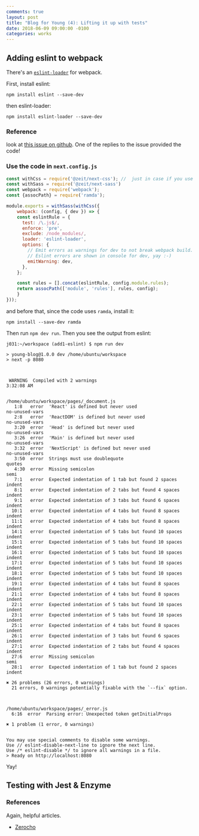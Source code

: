 ```yaml
---
comments: true
layout: post
title: "Blog for Young (4): Lifting it up with tests"
date: 2018-06-09 09:00:00 -0100
categories: works
---
```

## Adding eslint to webpack
There's an [`eslint-loader`](https://github.com/webpack-contrib/eslint-loader) for webpack.

First, install eslint:
```
npm install eslint --save-dev
```
then eslint-loader:
```
npm install eslint-loader --save-dev
```

### Reference
look at [this issue on github](https://github.com/zeit/next.js/issues/2184). 
One of the replies to the issue provided the code!

### Use the code in `next.config.js`
```javascript
const withCss = require('@zeit/next-css'); //  just in case if you use css
const withSass = require('@zeit/next-sass')
const webpack = require('webpack');
const {assocPath} = require('ramda');

module.exports = withSass(withCss({ 
    webpack: (config, { dev }) => {
    const eslintRule = {
      test: /\.js$/,
      enforce: 'pre',
      exclude: /node_modules/,
      loader: 'eslint-loader',
      options: {
        // Emit errors as warnings for dev to not break webpack build.
        // Eslint errors are shown in console for dev, yay :-)
        emitWarning: dev,
      },
    };

    const rules = [].concat(eslintRule, config.module.rules);
    return assocPath(['module', 'rules'], rules, config);
    }
}));
```

and before that, since the code uses `ramda`, install it:
```
npm install --save-dev ramda
```

Then run `npm dev run`. Then you see the output from eslint:
```
j031:~/workspace (add1-eslint) $ npm run dev

> young-blog@1.0.0 dev /home/ubuntu/workspace
> next -p 8080



 WARNING  Compiled with 2 warnings                                                                                                                                                                                              3:32:08 AM


/home/ubuntu/workspace/pages/_document.js
   1:8   error  'React' is defined but never used                   no-unused-vars
   2:8   error  'ReactDOM' is defined but never used                no-unused-vars
   3:20  error  'Head' is defined but never used                    no-unused-vars
   3:26  error  'Main' is defined but never used                    no-unused-vars
   3:32  error  'NextScript' is defined but never used              no-unused-vars
   3:50  error  Strings must use doublequote                        quotes
   4:30  error  Missing semicolon                                   semi
   7:1   error  Expected indentation of 1 tab but found 2 spaces    indent
   8:1   error  Expected indentation of 2 tabs but found 4 spaces   indent
   9:1   error  Expected indentation of 3 tabs but found 6 spaces   indent
  10:1   error  Expected indentation of 4 tabs but found 8 spaces   indent
  11:1   error  Expected indentation of 4 tabs but found 8 spaces   indent
  14:1   error  Expected indentation of 5 tabs but found 10 spaces  indent
  15:1   error  Expected indentation of 5 tabs but found 10 spaces  indent
  16:1   error  Expected indentation of 5 tabs but found 10 spaces  indent
  17:1   error  Expected indentation of 5 tabs but found 10 spaces  indent
  18:1   error  Expected indentation of 5 tabs but found 10 spaces  indent
  19:1   error  Expected indentation of 4 tabs but found 8 spaces   indent
  21:1   error  Expected indentation of 4 tabs but found 8 spaces   indent
  22:1   error  Expected indentation of 5 tabs but found 10 spaces  indent
  23:1   error  Expected indentation of 5 tabs but found 10 spaces  indent
  25:1   error  Expected indentation of 4 tabs but found 8 spaces   indent
  26:1   error  Expected indentation of 3 tabs but found 6 spaces   indent
  27:1   error  Expected indentation of 2 tabs but found 4 spaces   indent
  27:6   error  Missing semicolon                                   semi
  28:1   error  Expected indentation of 1 tab but found 2 spaces    indent

✖ 26 problems (26 errors, 0 warnings)
  21 errors, 0 warnings potentially fixable with the `--fix` option.



/home/ubuntu/workspace/pages/_error.js
  6:16  error  Parsing error: Unexpected token getInitialProps

✖ 1 problem (1 error, 0 warnings)


You may use special comments to disable some warnings.
Use // eslint-disable-next-line to ignore the next line.
Use /* eslint-disable */ to ignore all warnings in a file.
> Ready on http://localhost:8080
```
Yay!

## Testing with Jest & Enzyme
### References
Again, helpful articles.
* [Zerocho](https://www.zerocho.com/category/React/post/583231469a87ec001834a0ec)
